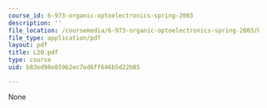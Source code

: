 ```yaml
---
course_id: 6-973-organic-optoelectronics-spring-2003
description: ''
file_location: /coursemedia/6-973-organic-optoelectronics-spring-2003/b83ed98e859b2ec7ed6ff646b5d22b05_L20.pdf
file_type: application/pdf
layout: pdf
title: L20.pdf
type: course
uid: b83ed98e859b2ec7ed6ff646b5d22b05

---
```

None